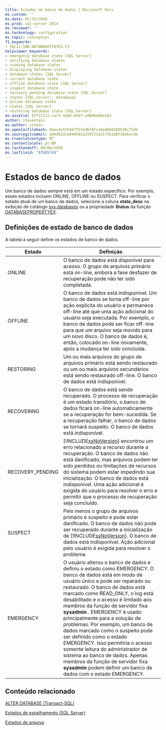 ```yaml
---
title: Estados de banco de dados | Microsoft Docs
ms.custom: ''
ms.date: 07/15/2016
ms.prod: sql-server-2014
ms.reviewer: ''
ms.technology: configuration
ms.topic: conceptual
f1_keywords:
- SQL12.SWB.DATABASESTATES.F1
helpviewer_keywords:
- emergency database state [SQL Server]
- verifying database states
- viewing database states
- displaying database states
- database states [SQL Server]
- current database state
- offline database state [SQL Server]
- suspect database state
- recovery pending database state [SQL Server]
- states [SQL Server], databases
- online database state
- states [SQL Server]
- restoring database state [SQL Server]
ms.assetid: b7f1f111-ca73-4a89-b567-a98d64d6ecb3
author: stevestein
ms.author: sstein
ms.openlocfilehash: 0aec4e5fb367f5fe9bf8fca5ed056269930cf2db
ms.sourcegitcommit: ad4d92dce894592a259721a1571b1d8736abacdb
ms.translationtype: MT
ms.contentlocale: pt-BR
ms.lasthandoff: 08/04/2020
ms.locfileid: "87685749"
---
```

# <a name="database-states"></a>Estados de banco de dados
  Um banco de dados sempre está em um estado específico. Por exemplo, esses estados incluem ONLINE, OFFLINE ou SUSPECT. Para verificar o estado atual de um banco de dados, selecione a coluna **state_desc** na exibição de catálogo [sys.databases](/sql/relational-databases/system-catalog-views/sys-databases-transact-sql) ou a propriedade **Status** da função [DATABASEPROPERTYEX](/sql/t-sql/functions/databasepropertyex-transact-sql) .  
  
## <a name="database-state-definitions"></a>Definições de estado de banco de dados  
 A tabela a seguir define os estados de banco de dados.  
  
|Estado|Definição|  
|-----------|----------------|  
|ONLINE|O banco de dados está disponível para acesso. O grupo de arquivos primário está on-line, embora a fase desfazer de recuperação pode não ter sido completada.|  
|OFFLINE|O banco de dados está indisponível. Um banco de dados se torna off-line por ação explícita do usuário e permanece off-line até que uma ação adicional do usuário seja executada. Por exemplo, o banco de dados pode ser ficar off-line para que um arquivo seja movido para um novo disco. O banco de dados é, então, colocado on-line novamente, após a mudança ter sido concluída.|  
|RESTORING|Um ou mais arquivos do grupo de arquivos primário está sendo restaurado ou um ou mais arquivos secundários está sendo restaurado off-line. O banco de dados está indisponível.|  
|RECOVERING|O banco de dados está sendo recuperado. O processo de recuperação é um estado transitório, o banco de dados ficará on-line automaticamente se a recuperação for bem-sucedida. Se a recuperação falhar, o banco de dados se tornará suspeito. O banco de dados está indisponível.|  
|RECOVERY_PENDING|[!INCLUDE[ssNoVersion](../../../includes/ssnoversion-md.md)] encontrou um erro relacionado a recurso durante a recuperação. O banco de dados não está danificado, mas arquivos podem ter sido perdidos ou limitações de recursos do sistema podem estar impedindo sua inicialização. O banco de dados está indisponível. Uma ação adicional é exigida do usuário para resolver o erro e permitir que o processo de recuperação seja concluído.|  
|SUSPECT|Pelo menos o grupo de arquivos primário é suspeito e pode estar danificado. O banco de dados não pode ser recuperado durante a inicialização de [!INCLUDE[ssNoVersion](../../../includes/ssnoversion-md.md)]. O banco de dados está indisponível. Ação adicional pelo usuário é exigida para resolver o problema.|  
|EMERGENCY|O usuário alterou o banco de dados e definiu o estado como EMERGENCY. O banco de dados está em modo de usuário único e pode ser reparado ou restaurado. O banco de dados está marcado como READ_ONLY, o log está desabilitado e o acesso é limitado aos membros da função de servidor fixa **sysadmin** . EMERGENCY é usado principalmente para a solução de problemas. Por exemplo, um banco de dados marcado como o suspeito pode ser definido como o estado EMERGENCY. Isso permitiria o acesso somente leitura do administrador de sistema ao banco de dados. Apenas membros da função de servidor fixa **sysadmin** podem definir um banco de dados com o estado EMERGENCY.|  
  
## <a name="related-content"></a>Conteúdo relacionado  
 [ALTER DATABASE &#40;Transact-SQL&#41;](/sql/t-sql/statements/alter-database-transact-sql)  
  
 [Estados de espelhamento &#40;SQL Server&#41;](../../database-engine/database-mirroring/mirroring-states-sql-server.md)  
  
 [Estados de arquivo](file-states.md)  
  
  
